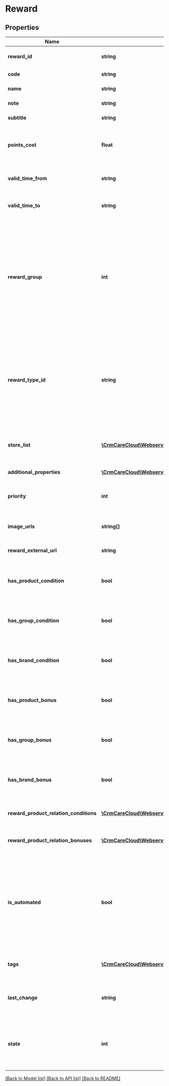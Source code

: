 # Reward

## Properties
Name | Type | Description | Notes
------------ | ------------- | ------------- | -------------
**reward_id** | **string** | The unique ID of the reward. | [optional] 
**code** | **string** | Code of the reward. | 
**name** | **string** | Name of the reward. | 
**note** | **string** | Additional text. | [optional] 
**subtitle** | **string** | Text of subtitle. | [optional] 
**points_cost** | **float** | Number of points, that will be spent by the voucher redemption. | [optional] 
**valid_time_from** | **string** | Time the reward is valid from. *(HH:MM:SS)* | [optional] 
**valid_time_to** | **string** | Time the reward is valid to. *(HH:MM:SS)* | [optional] 
**reward_group** | **int** | The unique ID of the reward group. *Possible values: 0 - party time voucher / 1 - catalog voucher / 2 - campaign voucher/ 4 - simple reward / 5 - gift reward (Multi Purpose Reward)* | 
**reward_type_id** | **string** | The type of reward describes the reward behavior. For example, a Percentage discount, Buy one + get one discounted product, and others. | [optional] 
**store_list** | [**\CrmCareCloud\Webservice\RestApi\Client\Model\Store[]**](Store.md) | List of the stores where the reward can be redeemed. | 
**additional_properties** | [**\CrmCareCloud\Webservice\RestApi\Client\Model\PropertyRecord[]**](PropertyRecord.md) | Additional properties. | [optional] 
**priority** | **int** | Priority of the reward. *1 is the highest priority* | [optional] 
**image_urls** | **string[]** | List of reward image URL addresses. | [optional] 
**reward_external_url** | **string** | External URL addresses. | [optional] 
**has_product_condition** | **bool** | Parameter says, if there is product condition on reward. | [optional] 
**has_group_condition** | **bool** | Parameter says, if there is group condition on reward. | [optional] 
**has_brand_condition** | **bool** | Parameter says, if there is brand condition on reward. | [optional] 
**has_product_bonus** | **bool** | Parameter says, if there is product bonus on reward. | [optional] 
**has_group_bonus** | **bool** | Parameter says, if there is group bonus on reward. | [optional] 
**has_brand_bonus** | **bool** | Parameter says, if there is brand bonus on reward. | [optional] 
**reward_product_relation_conditions** | [**\CrmCareCloud\Webservice\RestApi\Client\Model\RewardProductRelationCondition[]**](RewardProductRelationCondition.md) | Conditions between reward and product. | [optional] 
**reward_product_relation_bonuses** | [**\CrmCareCloud\Webservice\RestApi\Client\Model\RewardProductRelationBonus[]**](RewardProductRelationBonus.md) | Bonuses between reward and product. | [optional] 
**is_automated** | **bool** | Parameter says, if reward is automated or not. If reward is automated, means it&#x27;s applied by rules of the reward. Otherwise have to be applied manually. | [optional] 
**tags** | [**\CrmCareCloud\Webservice\RestApi\Client\Model\Tag[]**](Tag.md) | List of the tags assigned to the reward. | [optional] 
**last_change** | **string** | Date and time of the last change. *(YYYY-MM-DD HH:MM:SS)* | [optional] 
**state** | **int** | State of the reward *Possible values are: 0 - deleted / 1 - active / 2 - non active* | [optional] 

[[Back to Model list]](../../README.md#documentation-for-models) [[Back to API list]](../../README.md#documentation-for-api-endpoints) [[Back to README]](../../README.md)

